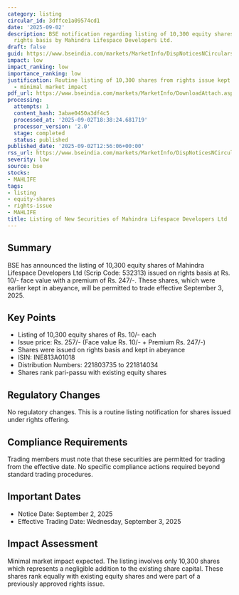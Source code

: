 ```yaml
---
category: listing
circular_id: 3dffce1a09574cd1
date: '2025-09-02'
description: BSE notification regarding listing of 10,300 equity shares issued on
  rights basis by Mahindra Lifespace Developers Ltd.
draft: false
guid: https://www.bseindia.com/markets/MarketInfo/DispNoticesNCirculars.aspx?Noticeid={DFA9D507-D848-4C1E-9D74-AEDA4A121207}&noticeno=20250902-41&dt=09/02/2025&icount=41&totcount=59&flag=0
impact: low
impact_ranking: low
importance_ranking: low
justification: Routine listing of 10,300 shares from rights issue kept in abeyance
  - minimal market impact
pdf_url: https://www.bseindia.com/markets/MarketInfo/DownloadAttach.aspx?id=20250902-41&attachedId=
processing:
  attempts: 1
  content_hash: 3abae0450a3df4c5
  processed_at: '2025-09-02T18:38:24.681719'
  processor_version: '2.0'
  stage: completed
  status: published
published_date: '2025-09-02T12:56:06+00:00'
rss_url: https://www.bseindia.com/markets/MarketInfo/DispNoticesNCirculars.aspx?Noticeid={DFA9D507-D848-4C1E-9D74-AEDA4A121207}&noticeno=20250902-41&dt=09/02/2025&icount=41&totcount=59&flag=0
severity: low
source: bse
stocks:
- MAHLIFE
tags:
- listing
- equity-shares
- rights-issue
- MAHLIFE
title: Listing of New Securities of Mahindra Lifespace Developers Ltd
---
```


## Summary

BSE has announced the listing of 10,300 equity shares of Mahindra Lifespace Developers Ltd (Scrip Code: 532313) issued on rights basis at Rs. 10/- face value with a premium of Rs. 247/-. These shares, which were earlier kept in abeyance, will be permitted to trade effective September 3, 2025.

## Key Points

- Listing of 10,300 equity shares of Rs. 10/- each
- Issue price: Rs. 257/- (Face value Rs. 10/- + Premium Rs. 247/-)
- Shares were issued on rights basis and kept in abeyance
- ISIN: INE813A01018
- Distribution Numbers: 221803735 to 221814034
- Shares rank pari-passu with existing equity shares

## Regulatory Changes

No regulatory changes. This is a routine listing notification for shares issued under rights offering.

## Compliance Requirements

Trading members must note that these securities are permitted for trading from the effective date. No specific compliance actions required beyond standard trading procedures.

## Important Dates

- Notice Date: September 2, 2025
- Effective Trading Date: Wednesday, September 3, 2025

## Impact Assessment

Minimal market impact expected. The listing involves only 10,300 shares which represents a negligible addition to the existing share capital. These shares rank equally with existing equity shares and were part of a previously approved rights issue.